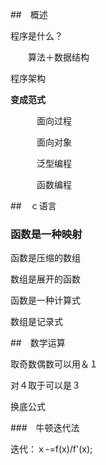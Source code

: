 ##　概述

程序是什么？

　　算法＋数据结构

程序架构

**变成范式**

　　　面向过程

　　　面向对象

　　　泛型编程

　　　函数编程

##　ｃ语言

### 函数是一种映射

函数是压缩的数组

数组是展开的函数

函数是一种计算式

数组是记录式





##　数学运算

取奇数偶数可以用＆１

对４取于可以是３

换底公式

###　牛顿迭代法

迭代：ｘ-=f(x)/f'(x);